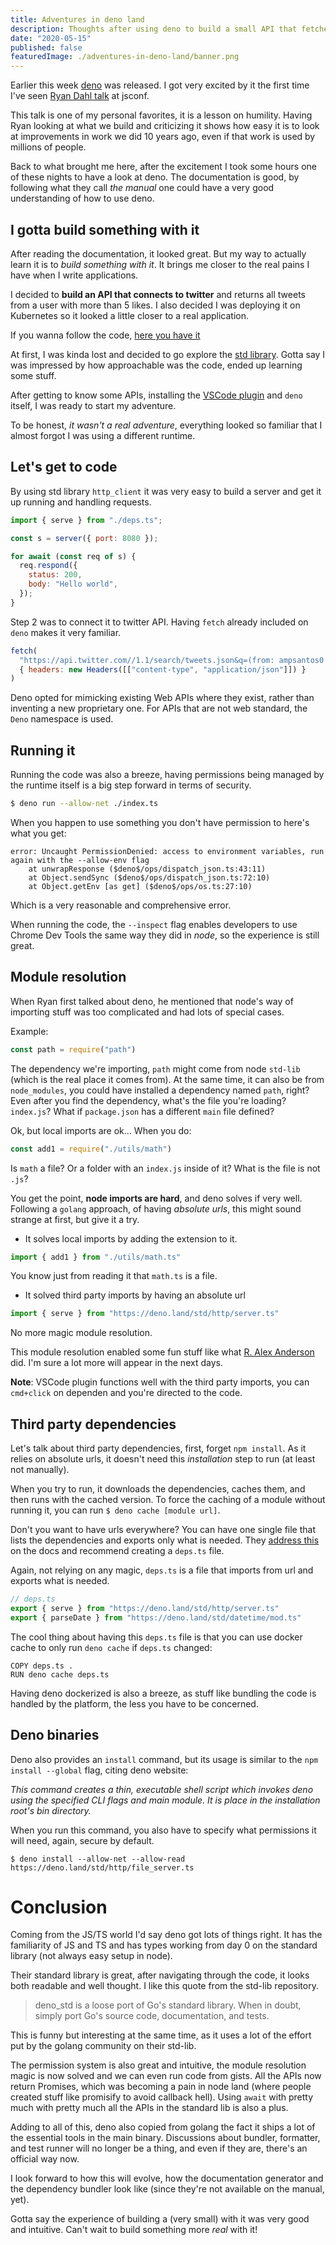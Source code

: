 ```yaml
---
title: Adventures in deno land
description: Thoughts after using deno to build a small API that fetches tweets
date: "2020-05-15"
published: false
featuredImage: ./adventures-in-deno-land/banner.png
---
```


Earlier this week [deno](https://deno.land/) was released. I got very excited by it the first time I've seen [Ryan Dahl talk](https://youtu.be/M3BM9TB-8yA) at jsconf.

This talk is one of my personal favorites, it is a lesson on humility. Having Ryan looking at what we build and criticizing it shows how easy it is to look at improvements in work we did 10 years ago, even if that work is used by millions of people.

Back to what brought me here, after the excitement I took some hours one of these nights to have a look at deno. The documentation is good, by following what they call _the manual_ one could have a very good understanding of how to use deno.

## I gotta build something with it

After reading the documentation, it looked great. But my way to actually learn it is to _build something with it_. It brings me closer to the real pains I have when I write applications.

I decided to **build an API that connects to twitter** and returns all tweets from a user with more than 5 likes. I also decided I was deploying it on Kubernetes so it looked a little closer to a real application.

If you wanna follow the code, [here you have it](https://github.com/asantos00/deno-twitter-popular)

At first, I was kinda lost and decided to go explore the [std library](https://deno.land/std). Gotta say I was impressed by how approachable was the code, ended up learning some stuff.

After getting to know some APIs, installing the [VSCode plugin](https://marketplace.visualstudio.com/items?itemName=justjavac.vscode-deno) and `deno` itself, I was ready to start my adventure.

To be honest, _it wasn't a real adventure_, everything looked so familiar that I almost forgot I was using a different runtime.

## Let's get to code

By using std library `http_client` it was very easy to build a server and get it up running and handling requests.

```js
import { serve } from "./deps.ts";

const s = server({ port: 8080 });

for await (const req of s) {
  req.respond({
    status: 200,
    body: "Hello world",
  });
}
```

Step 2 was to connect it to twitter API. Having `fetch` already included on `deno` makes it very familiar.

```js
fetch(
  "https://api.twitter.com//1.1/search/tweets.json&q=(from: ampsantos0 min_faves: 5)",
  { headers: new Headers([["content-type", "application/json"]]) }
)
```

Deno opted for mimicking existing Web APIs where they exist, rather than inventing a new proprietary one. For APIs that are not web standard, the `Deno` namespace is used.

## Running it

Running the code was also a breeze, having permissions being managed by the runtime itself is a big step forward in terms of security.

```sh
$ deno run --allow-net ./index.ts
```

When you happen to use something you don't have permission to here's what you get:

```
error: Uncaught PermissionDenied: access to environment variables, run again with the --allow-env flag
    at unwrapResponse ($deno$/ops/dispatch_json.ts:43:11)
    at Object.sendSync ($deno$/ops/dispatch_json.ts:72:10)
    at Object.getEnv [as get] ($deno$/ops/os.ts:27:10)
```

Which is a very reasonable and comprehensive error.

When running the code, the `--inspect` flag enables developers to use Chrome Dev Tools the same way they did in _node_, so the experience is still great.

## Module resolution

When Ryan first talked about deno, he mentioned that node's way of importing stuff was too complicated and had lots of special cases.

Example:

```js
const path = require("path")
```

The dependency we're importing, `path` might come from node `std-lib` (which is the real place it comes from). At the same time, it can also be from `node_modules`, you could have installed a dependency named `path`, right? Even after you find the dependency, what's the file you're loading? `index.js`? What if `package.json` has a different `main` file defined?

Ok, but local imports are ok... When you do:

```js
const add1 = require("./utils/math")
```

Is `math` a file? Or a folder with an `index.js` inside of it? What is the file is not `.js`?

You get the point, **node imports are hard**, and deno solves if very well. Following a `golang` approach, of having _absolute urls_, this might sound strange at first, but give it a try.

- It solves local imports by adding the extension to it.

```js
import { add1 } from "./utils/math.ts"
```

You know just from reading it that `math.ts` is a file.

- It solved third party imports by having an absolute url

```js
import { serve } from "https://deno.land/std/http/server.ts"
```

No more magic module resolution.

This module resolution enabled some fun stuff like what [R. Alex Anderson](https://twitter.com/ralex1993/status/1261039838100221952) did. I'm sure a lot more will appear in the next days.

**Note**: VSCode plugin functions well with the third party imports, you can `cmd+click` on dependen and you're directed to the code.

## Third party dependencies

Let's talk about third party dependencies, first, forget `npm install`. As it relies on absolute urls, it doesn't need this _installation_ step to run (at least not manually).

When you try to run, it downloads the dependencies, caches them, and then runs with the cached version. To force the caching of a module without running it, you can run `$ deno cache [module url]`.

Don't you want to have urls everywhere? You can have one single file that lists the dependencies and exports only what is needed. They [address this](https://deno.land/manual/linking_to_external_code#it-seems-unwieldy-to-import-urls-everywhere) on the docs and recommend creating a `deps.ts` file.

Again, not relying on any magic, `deps.ts` is a file that imports from url and exports what is needed.

```js
// deps.ts
export { serve } from "https://deno.land/std/http/server.ts"
export { parseDate } from "https://deno.land/std/datetime/mod.ts"
```

The cool thing about having this `deps.ts` file is that you can use docker cache to only run `deno cache` if `deps.ts` changed:

```docker
COPY deps.ts .
RUN deno cache deps.ts
```

Having deno dockerized is also a breeze, as stuff like bundling the code is handled by the platform, the less you have to be concerned.

## Deno binaries

Deno also provides an `install` command, but its usage is similar to the `npm install --global` flag, citing deno website:

_This command creates a thin, executable shell script which invokes deno using the specified CLI flags and main module. It is place in the installation root's bin directory._

When you run this command, you also have to specify what permissions it will need, again, secure by default.

```
$ deno install --allow-net --allow-read https://deno.land/std/http/file_server.ts
```

# Conclusion

Coming from the JS/TS world I'd say deno got lots of things right. It has the familiarity of JS and TS and has types working from day 0 on the standard library (not always easy setup in node).

Their standard library is great, after navigating through the code, it looks both readable and well thought. I like this quote from the std-lib repository.

> deno_std is a loose port of Go's standard library. When in doubt, simply port Go's source code, documentation, and tests.

This is funny but interesting at the same time, as it uses a lot of the effort put by the golang community on their std-lib.

The permission system is also great and intuitive, the module resolution magic is now solved and we can even run code from gists. All the APIs now return Promises, which was becoming a pain in node land (where people created stuff like promisify to avoid callback hell). Using `await` with pretty much with pretty much all the APIs in the standard lib is also a plus.

Adding to all of this, deno also copied from golang the fact it ships a lot of the essential tools in the main binary. Discussions about bundler, formatter, and test runner will no longer be a thing, and even if they are, there's an official way now.

I look forward to how this will evolve, how the documentation generator and the dependency bundler look like (since they're not available on the manual, yet).

Gotta say the experience of building a (very small) with it was very good and intuitive. Can't wait to build something more _real_ with it!
